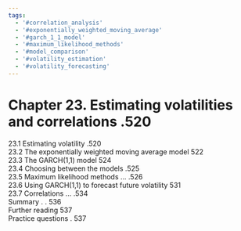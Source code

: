 ```yaml
---
tags:
  - '#correlation_analysis'
  - '#exponentially_weighted_moving_average'
  - '#garch_1_1_model'
  - '#maximum_likelihood_methods'
  - '#model_comparison'
  - '#volatility_estimation'
  - '#volatility_forecasting'
---
```

# Chapter 23. Estimating volatilities and correlations .520  

23.1 Estimating volatility .520   
23.2 The exponentially weighted moving average model 522   
23.3 The GARCH(1,1) model 524   
23.4 Choosing between the models .525   
23.5 Maximum likelihood methods ... .526   
23.6 Using GARCH(1,1) to forecast future volatility 531   
23.7 Correlations ... .534   
Summary . . 536   
Further reading 537   
Practice questions . 537  
